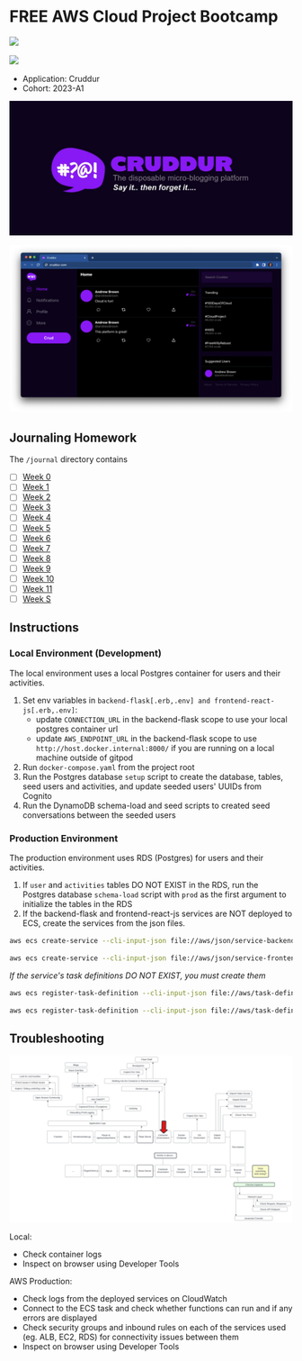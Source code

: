 # FREE AWS Cloud Project Bootcamp

![](https://codebuild.us-west-2.amazonaws.com/badges?uuid=eyJlbmNyeXB0ZWREYXRhIjoiUjB2d3BMVnBDQytLekxPNDIzamcwMU9DdGt2bDdNaGtHZk1vVVpWVkhhODZtU0JGbmtPWjNBb0QwejdKMllEWnFIeFlHM1hNU3VHbW4yWkpiUWtGa05jPSIsIml2UGFyYW1ldGVyU3BlYyI6Im9LMU05NFZJUVhtVXlmR3EiLCJtYXRlcmlhbFNldFNlcmlhbCI6MX0%3D&branch=main)

![](https://codebuild.us-west-2.amazonaws.com/badges?uuid=eyJlbmNyeXB0ZWREYXRhIjoiR2F3aGEybXpSdk5NUmdrL0JUYlV3VFJBWUVzenB5NkNxaGRRUkE3V1Q0VC9uSVhQakxFdDZxWmZKeVRkRk9tY3o5MHV4elZiblNSSjZOY1NVUWRXeGlNPSIsIml2UGFyYW1ldGVyU3BlYyI6IkVJbXVPdllnQmNrckYxdHEiLCJtYXRlcmlhbFNldFNlcmlhbCI6MX0%3D&branch=main)

- Application: Cruddur
- Cohort: 2023-A1


![Cruddur Graphic](_docs/assets/cruddur-banner.jpg)

![Cruddur Screenshot](_docs/assets/cruddur-screenshot.png)

## Journaling Homework

The `/journal` directory contains

- [ ] [Week 0](journal/week0.md)
- [ ] [Week 1](journal/week1.md)
- [ ] [Week 2](journal/week2.md)
- [ ] [Week 3](journal/week3.md)
- [ ] [Week 4](journal/week4.md)
- [ ] [Week 5](journal/week5.md)
- [ ] [Week 6](journal/week6.md)
- [ ] [Week 7](journal/week7.md)
- [ ] [Week 8](journal/week8.md)
- [ ] [Week 9](journal/week9.md)
- [ ] [Week 10](journal/week10.md)
- [ ] [Week 11](journal/week11.md)
- [ ] [Week S](journal/weekX.md)

## Instructions

### Local Environment (Development)

The local environment uses a local Postgres container for users and their activities.

1. Set env variables in `backend-flask[.erb,.env] and frontend-react-js[.erb,.env]`:
   - update `CONNECTION_URL` in the backend-flask scope to use your local postgres container url
   - update `AWS_ENDPOINT_URL` in the backend-flask scope to use `http://host.docker.internal:8000/` if you are running on a local machine outside of gitpod
2. Run `docker-compose.yaml` from the project root
3. Run the Postgres database `setup` script to create the database, tables, seed users and activities, and update seeded users' UUIDs from Cognito
4. Run the DynamoDB schema-load and seed scripts to created seed conversations between the seeded users


### Production Environment

The production environment uses RDS (Postgres) for users and their activities.

1. If `user` and `activities` tables DO NOT EXIST in the RDS, run the Postgres database `schema-load` script with `prod` as the first argument to initialize the tables in the RDS
2. If the backend-flask and frontend-react-js services are NOT deployed to ECS, create the services from the json files.
  ```bash
  aws ecs create-service --cli-input-json file://aws/json/service-backend-flask.json
  ```
  ```bash
  aws ecs create-service --cli-input-json file://aws/json/service-frontend-react-js.json
  ```
  _If the service's task definitions DO NOT EXIST, you must create them_
  ```bash
  aws ecs register-task-definition --cli-input-json file://aws/task-definitions/backend-flask.json
  ```
  ```bash
  aws ecs register-task-definition --cli-input-json file://aws/task-definitions/frontend-react-js.json
  ```

## Troubleshooting

![](/journal/assets/cruddur_debugging_flowchart.svg)

Local:
- Check container logs
- Inspect on browser using Developer Tools

AWS Production:
- Check logs from the deployed services on CloudWatch
- Connect to the ECS task and check whether functions can run and if any errors are displayed
- Check security groups and inbound rules on each of the services used (eg. ALB, EC2, RDS) for connectivity issues between them
- Inspect on browser using Developer Tools


